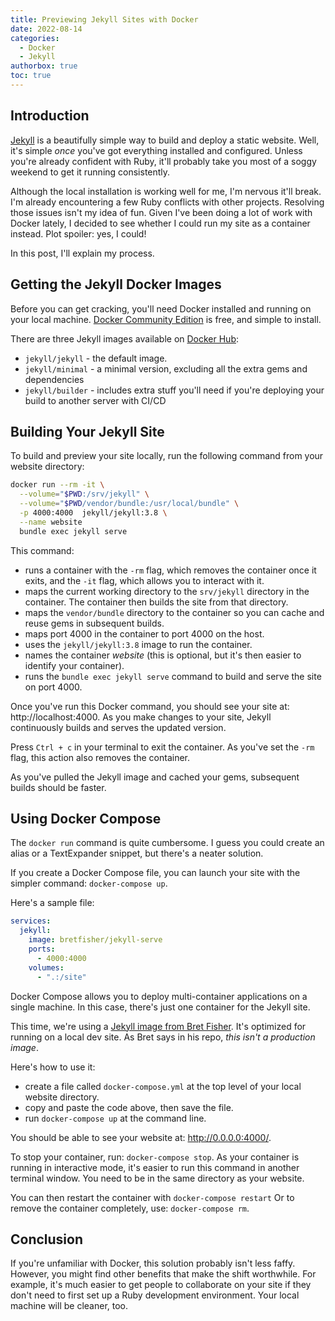 ```yaml
---
title: Previewing Jekyll Sites with Docker
date: 2022-08-14
categories:
  - Docker
  - Jekyll
authorbox: true
toc: true
---
```


## Introduction

[Jekyll](https://jekyllrb.com/) is a beautifully simple way to build and deploy a static website. Well, it's simple *once* you've got everything installed and configured. Unless you're already confident with Ruby, it'll probably take you most of a soggy weekend to get it running consistently.

Although the local installation is working well for me, I'm nervous it'll break. I'm already encountering a few Ruby conflicts with other projects. Resolving those issues isn't my idea of fun. Given I've been doing a lot of work with Docker lately, I decided to see whether I could run my site as a container instead. Plot spoiler: yes, I could!

In this post, I'll explain my process.

## Getting the Jekyll Docker Images

Before you can get cracking, you'll need Docker installed and running on your local machine. [Docker Community Edition](https://docs.docker.com/get-docker/) is free, and simple to install. 

There are three Jekyll images available on [Docker Hub](https://hub.docker.com/u/jekyll):

- `jekyll/jekyll` - the default image.
- `jekyll/minimal` - a minimal version, excluding all the extra gems and dependencies
- `jekyll/builder` - includes extra stuff you'll need if you're deploying your build to another server with CI/CD

## Building Your Jekyll Site

To build and preview your site locally, run the following command from your website directory:

``` bash
docker run --rm -it \
  --volume="$PWD:/srv/jekyll" \
  --volume="$PWD/vendor/bundle:/usr/local/bundle" \
  -p 4000:4000  jekyll/jekyll:3.8 \
  --name website
  bundle exec jekyll serve
```

This command:

- runs a container with the `-rm` flag, which removes the container once it exits, and the `-it` flag, which allows you to interact with it.
- maps the current working directory to the `srv/jekyll` directory in the container. The container then builds the site from that directory.
- maps the `vendor/bundle` directory to the container so you can cache and reuse gems in subsequent builds.
- maps port 4000 in the container to port 4000 on the host.
- uses the `jekyll/jekyll:3.8` image to run the container.
- names the container *website* (this is optional, but it's then easier to identify your container).
- runs the `bundle exec jekyll serve` command to build and serve the site on port 4000.

Once you've run this Docker command, you should see your site at: http://localhost:4000. As you make changes to your site, Jekyll continuously builds and serves the updated version.

Press `Ctrl + c` in your terminal to exit the container. As you've set the `-rm` flag, this action also removes the container.

As you've pulled the Jekyll image and cached your gems, subsequent builds should be faster.

## Using Docker Compose

The `docker run` command is quite cumbersome. I guess you could create an alias or a TextExpander snippet, but there's a neater solution.

If you create a Docker Compose file, you can launch your site with the simpler command: `docker-compose up`.

Here's a sample file:

``` yaml
services:
  jekyll:
    image: bretfisher/jekyll-serve
    ports:
      - 4000:4000
    volumes:
      - ".:/site"
```

Docker Compose allows you to deploy multi-container applications on a single machine. In this case, there's just one container for the Jekyll site.

This time, we're using a [Jekyll image from Bret Fisher](https://github.com/BretFisher/jekyll-serve). It's optimized for running on a local dev site. As Bret says in his repo, *this isn't a production image*.

Here's how to use it:

- create a file called `docker-compose.yml` at the top level of your local website directory.
- copy and paste the code above, then save the file.
- run `docker-compose up` at the command line.

You should be able to see your website at: http://0.0.0.0:4000/.

To stop your container, run: `docker-compose stop`. As your container is running in interactive mode, it's easier to run this command in another terminal window. You need to be in the same directory as your website.

You can then restart the container with `docker-compose restart` Or to remove the container completely, use: `docker-compose rm`.

## Conclusion

If you're unfamiliar with Docker, this solution probably isn't less faffy. However, you might find other benefits that make the shift worthwhile. For example, it's much easier to get people to collaborate on your site if they don't need to first set up a Ruby development environment. Your local machine will be cleaner, too.



